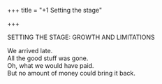 +++
title = "+1 Setting the stage"

+++

SETTING THE STAGE: 
GROWTH AND LIMITATIONS 

We arrived late.  
All the good stuff was gone.  
Oh, what we would have paid.  
But no amount of money could bring it back.  

